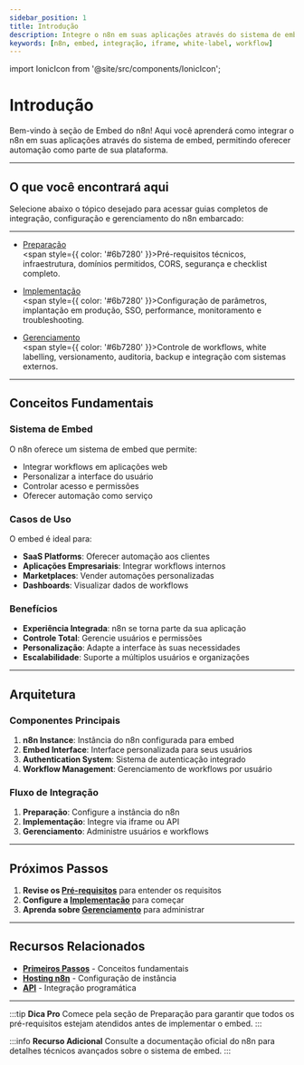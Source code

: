 ```yaml
---
sidebar_position: 1
title: Introdução
description: Integre o n8n em suas aplicações através do sistema de embed
keywords: [n8n, embed, integração, iframe, white-label, workflow]
---
```


import IonicIcon from '@site/src/components/IonicIcon';

# <IonicIcon name="code-outline" size={32} color="#ea4b71" /> Introdução

Bem-vindo à seção de Embed do n8n! Aqui você aprenderá como integrar o n8n em suas aplicações através do sistema de embed, permitindo oferecer automação como parte de sua plataforma.

---

## <IonicIcon name="school-outline" size={24} color="#ea4b71" /> O que você encontrará aqui

Selecione abaixo o tópico desejado para acessar guias completos de integração, configuração e gerenciamento do n8n embarcado:

---

- [<IonicIcon name="checkbox-outline" size={20} color="#10b981" /> Preparação](./preparacao)
  <br/><span style={{ color: '#6b7280' }}>Pré-requisitos técnicos, infraestrutura, domínios permitidos, CORS, segurança e checklist completo.</span>

- [<IonicIcon name="rocket-outline" size={20} color="#10b981" /> Implementação](./implementacao)
  <br/><span style={{ color: '#6b7280' }}>Configuração de parâmetros, implantação em produção, SSO, performance, monitoramento e troubleshooting.</span>

- [<IonicIcon name="settings-outline" size={20} color="#10b981" /> Gerenciamento](./gerenciamento)
  <br/><span style={{ color: '#6b7280' }}>Controle de workflows, white labelling, versionamento, auditoria, backup e integração com sistemas externos.</span>

---

## <IonicIcon name="bulb-outline" size={24} color="#ea4b71" /> Conceitos Fundamentais

### <IonicIcon name="construct-outline" size={20} color="#10b981" /> Sistema de Embed
O n8n oferece um sistema de embed que permite:
- <IonicIcon name="link-outline" size={16} color="#6b7280" /> Integrar workflows em aplicações web
- <IonicIcon name="color-palette-outline" size={16} color="#6b7280" /> Personalizar a interface do usuário
- <IonicIcon name="shield-checkmark-outline" size={16} color="#6b7280" /> Controlar acesso e permissões
- <IonicIcon name="flash-outline" size={16} color="#6b7280" /> Oferecer automação como serviço

### <IonicIcon name="business-outline" size={20} color="#10b981" /> Casos de Uso
O embed é ideal para:
- **SaaS Platforms**: Oferecer automação aos clientes
- **Aplicações Empresariais**: Integrar workflows internos
- **Marketplaces**: Vender automações personalizadas
- **Dashboards**: Visualizar dados de workflows

### <IonicIcon name="trending-up-outline" size={20} color="#10b981" /> Benefícios
- **Experiência Integrada**: n8n se torna parte da sua aplicação
- **Controle Total**: Gerencie usuários e permissões
- **Personalização**: Adapte a interface às suas necessidades
- **Escalabilidade**: Suporte a múltiplos usuários e organizações

---

## <IonicIcon name="server-outline" size={24} color="#ea4b71" /> Arquitetura

### <IonicIcon name="layers-outline" size={20} color="#10b981" /> Componentes Principais
1. **n8n Instance**: Instância do n8n configurada para embed
2. **Embed Interface**: Interface personalizada para seus usuários
3. **Authentication System**: Sistema de autenticação integrado
4. **Workflow Management**: Gerenciamento de workflows por usuário

### <IonicIcon name="arrow-forward-outline" size={20} color="#10b981" /> Fluxo de Integração
1. **Preparação**: Configure a instância do n8n
2. **Implementação**: Integre via iframe ou API
3. **Gerenciamento**: Administre usuários e workflows

---

## <IonicIcon name="arrow-forward-outline" size={24} color="#ea4b71" /> Próximos Passos

1. **Revise os [Pré-requisitos](./preparacao/prerequisitos)** para entender os requisitos
2. **Configure a [Implementação](./implementacao/configuracao)** para começar
3. **Aprenda sobre [Gerenciamento](./gerenciamento/gerenciar-workflows)** para administrar

---

## <IonicIcon name="link-outline" size={24} color="#ea4b71" /> Recursos Relacionados

- **[Primeiros Passos](../primeiros-passos/instalacao)** - Conceitos fundamentais
- **[Hosting n8n](../hosting-n8n/instalacao)** - Configuração de instância
- **[API](../api)** - Integração programática

---

:::tip **Dica Pro**
Comece pela seção de Preparação para garantir que todos os pré-requisitos estejam atendidos antes de implementar o embed.
:::

:::info **Recurso Adicional**
Consulte a documentação oficial do n8n para detalhes técnicos avançados sobre o sistema de embed.
::: 